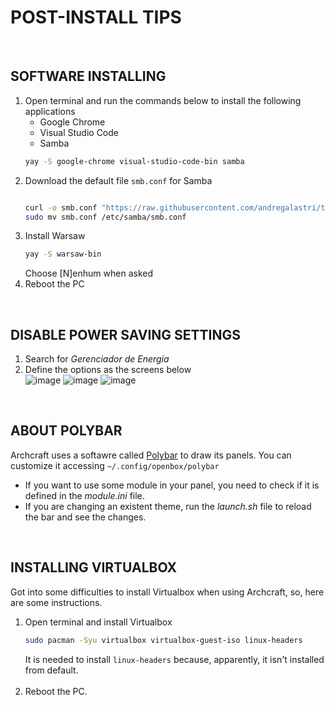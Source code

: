 # POST-INSTALL TIPS
<br>

## SOFTWARE INSTALLING

1. Open terminal and run the commands below to install the following applications
   * Google Chrome
   * Visual Studio Code
   * Samba
   ```zsh
   yay -S google-chrome visual-studio-code-bin samba
   ```
1. Download the default file `smb.conf` for Samba
   ```zsh
   
   curl -o smb.conf "https://raw.githubusercontent.com/andregalastri/tutorials/main/archcraft/Files/smb.conf"
   sudo mv smb.conf /etc/samba/smb.conf
   ```
1. Install Warsaw
   ```zsh
   yay -S warsaw-bin
   ```
   Choose [N]enhum when asked
1. Reboot the PC

<br>

## DISABLE POWER SAVING SETTINGS
1. Search for *Gerenciador de Energia*
2. Define the options as the screens below
   <br>
   ![image](https://user-images.githubusercontent.com/49572917/183267488-6256ebc3-7a0e-4151-acbf-17675ab91604.png)
   ![image](https://user-images.githubusercontent.com/49572917/183267495-d585639b-af00-4fdf-98eb-23c1158e3a91.png)
   ![image](https://user-images.githubusercontent.com/49572917/183267498-f7ef4aee-51cf-4fbd-83e6-23c4609bd8c7.png)

<br>

## ABOUT POLYBAR
Archcraft uses a softawre called [Polybar](https://github.com/polybar/polybar) to draw its panels. You can customize it accessing `~/.config/openbox/polybar`

* If you want to use some module in your panel, you need to check if it is defined in the *module.ini* file.
* If you are changing an existent theme, run the *launch.sh* file to reload the bar and see the changes.

<br>

## INSTALLING VIRTUALBOX

Got into some difficulties to install Virtualbox when using Archcraft, so, here are some instructions.

1. Open terminal and install Virtualbox
   ```zsh
   sudo pacman -Syu virtualbox virtualbox-guest-iso linux-headers
   ```
   It is needed to install `linux-headers` because, apparently, it isn't installed from default.
   <br><br>
1. Reboot the PC.


